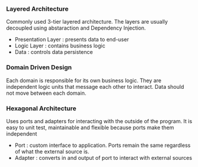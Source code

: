 ### Layered Architecture
Commonly used 3-tier layered architecture. The layers are usually decoupled using abstaraction and Dependency Injection.
- Presentation Layer : presents data to end-user
- Logic Layer : contains business logic
- Data : controls data persistence

### Domain Driven Design
Each domain is responsible for its own business logic. They are independent logic units that message each other to interact. Data should not move between each domain.
### Hexagonal Architecture
Uses ports and adapters for interacting with the outside of the program. It is easy to unit test, maintainable and flexible because ports make them independent
- Port : custom interface to application. Ports remain the same regardless of what the external source is.
- Adapter : converts in and output of port to interact with external sources
